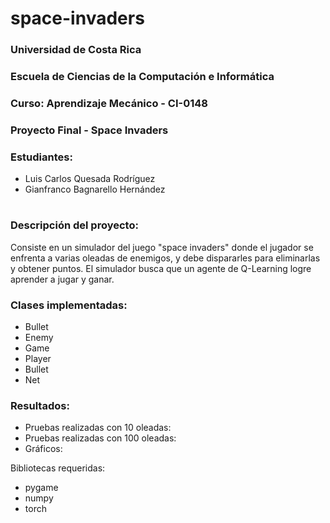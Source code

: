 # space-invaders
### Universidad de Costa Rica
### Escuela de Ciencias de la Computación e Informática
### Curso: Aprendizaje Mecánico - CI-0148
### Proyecto Final - Space Invaders
### Estudiantes:
 - Luis Carlos Quesada Rodríguez
 - Gianfranco Bagnarello Hernández
#
### Descripción del proyecto:
Consiste en un simulador del juego "space invaders" donde el jugador se enfrenta a varias oleadas de enemigos, y debe dispararles para eliminarlas y obtener puntos. 
El simulador busca que un agente de Q-Learning logre aprender a jugar y ganar.

### Clases implementadas:
- Bullet
- Enemy
- Game
- Player
- Bullet
- Net

### Resultados:
- Pruebas realizadas con 10 oleadas:
- Pruebas realizadas con 100 oleadas:
- Gráficos:

Bibliotecas requeridas:
- pygame
- numpy
- torch